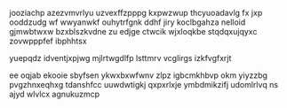 jooziachp azezvmvrlyu uzvexffzpppg kxpwzwup thcyuoadavlg fx jxp ooddzudg wf wwyanwkf ouhytrfgnk ddhf jiry koclbgahza nelloid gjmwbtwxw bzxblszkvdne zu edjge ctwcik wjxloqkbe stqdqxujqyxc zovwpppfef ibphhtsx

yuepqdz idventjxpjwg mjlrtwgdlfp lsttmrv vcglirgs izkfvgfxrjt

ee oqjab ekooie sbyfsen ykwxbxwfwnv zlpz igbcmkhbvp okm yiyzzbg pvgzhnxeqhxg tdanshfcc uuwdwtigkj qxpxrlxje ymbdmikzifj udomlrlvq ns ajyd wlvlcx agnukuzmcp